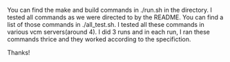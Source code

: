 You can find the make and build commands in ./run.sh in the directory.
I tested all commands as we were directed to by the README. You can find a list of those commands in ./all_test.sh.
I tested all these commands in various vcm servers(around 4). I did 3 runs and in each run, I ran these commands thrice and they worked according to the specifiction.

Thanks!
